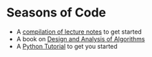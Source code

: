 # Seasons of Code

 - A [compilation of lecture notes](https://www.cs.umd.edu/~mount/754/Lects/754lects.pdf) to get started
 - A book on [Design and Analysis of Algorithms](https://archive.org/details/designanalysisof00ahoarich/page/n7/mode/2up)
 - A [Python Tutorial](https://github.com/krittikaiitb/tutorials) to get you started

